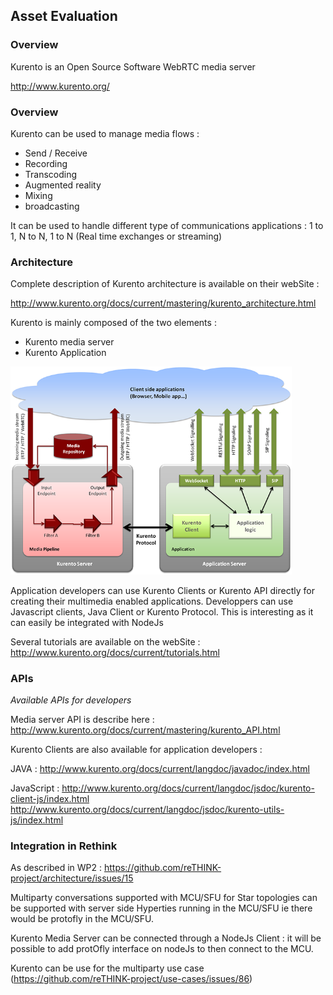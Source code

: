 ## Asset Evaluation

### Overview

Kurento is an Open Source Software WebRTC media server

http://www.kurento.org/


### Overview

Kurento can be used to manage media flows :
- Send / Receive
- Recording
- Transcoding
- Augmented reality
- Mixing
- broadcasting

It can be used to handle different type of communications applications : 1 to 1, N to N, 1 to N
(Real time exchanges or streaming)


### Architecture

Complete description of Kurento architecture is available on their webSite :

http://www.kurento.org/docs/current/mastering/kurento_architecture.html


Kurento is mainly composed of the two elements :
- Kurento media server
- Kurento Application

<img src="Architecture-Kurento.png" width="450">

Application developers can use Kurento Clients or Kurento API directly for creating their multimedia enabled applications.
Developpers can use Javascript clients, Java Client or Kurento Protocol. This is interesting as it can easily be integrated with NodeJs

Several tutorials are available on the webSite : http://www.kurento.org/docs/current/tutorials.html


### APIs

*Available APIs for developers*

Media server API is describe here :
http://www.kurento.org/docs/current/mastering/kurento_API.html

Kurento Clients are also available for application developers :

JAVA :
http://www.kurento.org/docs/current/langdoc/javadoc/index.html

JavaScript :
http://www.kurento.org/docs/current/langdoc/jsdoc/kurento-client-js/index.html
http://www.kurento.org/docs/current/langdoc/jsdoc/kurento-utils-js/index.html

### Integration in Rethink

As described in WP2 : https://github.com/reTHINK-project/architecture/issues/15

Multiparty conversations supported with MCU/SFU for Star topologies can be supported with server side Hyperties running in the MCU/SFU ie there would be protofly in the MCU/SFU.

Kurento Media Server can be connected through a NodeJs Client : it will be possible to add protOfly interface on nodeJs to then connect to the MCU.

Kurento can be use for the multiparty use case (https://github.com/reTHINK-project/use-cases/issues/86)
